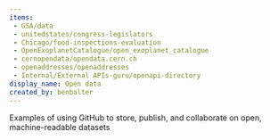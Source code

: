 ```yaml
---
items:
 - GSA/data
 - unitedstates/congress-legislators
 - Chicago/food-inspections-evaluation
 - OpenExoplanetCatalogue/open_exoplanet_catalogue
 - cernopendata/opendata.cern.ch
 - openaddresses/openaddresses
 - Internal/External APIs-guru/openapi-directory
display_name: Open data
created_by: benbalter
---
```

Examples of using GitHub to store, publish, and collaborate on open, machine-readable datasets
